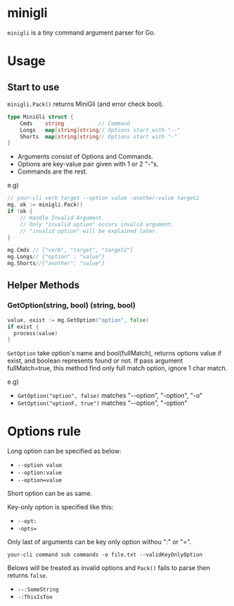 # minigli

`minigli` is a tiny command argument parser for Go.

# Usage 

## Start to use

`minigli.Pack()` returns MiniGli (and error check bool).

``` go
type MiniGli struct {
	Cmds	string           // Command 
	Longs	map[string]string// Options start with "--"
	Shorts	map[string]string// Options start with "-"
}
```

 - Arguments consist of Options and Commands.
 - Options are key-value pair given with 1 or 2 "-"s.
 - Commands are the rest.
 
e.g)

``` go
// your-cli verb target --option value -another:value target2
mg, ok := minigli.Pack()
if !ok {
    // Handle Invalid Argument.
    // Only "invalid option" occurs invalid argument.
    // "invalid option" will be explained later.
}

mg.Cmds // ["verb", "target", "target2"]
mg.Longs// {"option" : "value"}
mg.Shorts//{"another": "value"}
```

## Helper Methods

### GetOption(string, bool) (string, bool)
``` go
value, exist := mg.GetOption("option", false)
if exist {
  process(value)
}
```
`GetOption` take option's name and bool(fullMatch), returns options value if exist, and boolean represents found or not.
If pass argument fullMatch=true, this method find only full match option, ignore 1 char match.

e.g) 

 - `GetOption("option", false)` matches "--option", "-option", "-o"
 - `GetOption("optionF, true")` matches "--option", "-option"



# Options rule

Long option can be specified as below:

 - `--option value`
 - `--option:value`
 - `--option=value`

Short option can be as same.

Key-only option is specified like this:

 - `--opt:`
 - `-opts=`

Only last of arguments can be key only option withou ":" or "=".

```
your-cli command sub commands -o file.txt --validKeyOnlyOption
```

Belows will be treated as invalid options and `Pack()` fails to parse then returns `false`.

 - `--:SomeString`
 - `-:ThisIsToo`
